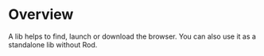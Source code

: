 # Overview

A lib helps to find, launch or download the browser. You can also use it as a standalone lib without Rod.
